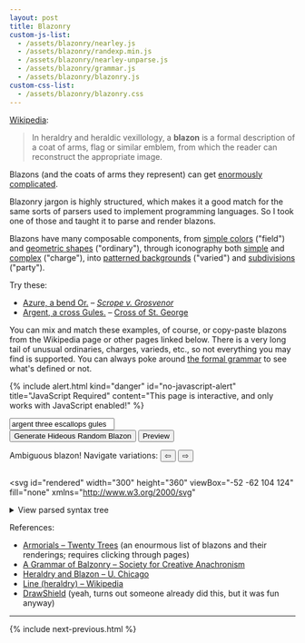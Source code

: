 ```yaml
---
layout: post
title: Blazonry
custom-js-list:
  - /assets/blazonry/nearley.js
  - /assets/blazonry/randexp.min.js
  - /assets/blazonry/nearley-unparse.js
  - /assets/blazonry/grammar.js
  - /assets/blazonry/blazonry.js
custom-css-list:
  - /assets/blazonry/blazonry.css
---
```


[Wikipedia](https://en.wikipedia.org/wiki/Blazon):

> In heraldry and heraldic vexillology, a **blazon** is a formal description of a coat of arms, flag or similar emblem, from which the reader can reconstruct the appropriate image.

Blazons (and the coats of arms they represent) can get [enormously complicated](https://en.wikipedia.org/wiki/Richard_Temple-Nugent-Brydges-Chandos-Grenville,_2nd_Duke_of_Buckingham_and_Chandos#/media/File:Stowe_Armorial.jpg).

Blazonry jargon is highly structured, which makes it a good match for the same sorts of parsers used to implement programming languages. So I took one of those and taught it to parse and render blazons.

Blazons have many composable components, from <a href="#" data-example="Gules.">simple colors</a> ("field") and <a href="#" data-example="Argent, a fess Sable.">geometric shapes</a> ("ordinary"), through iconography both <a href="#" data-example="Argent, six mullets Sable.">simple</a> and <a href="#" data-example="Sable, a lion rampant Gules armed and langued Or.">complex</a> ("charge"), into <a href="#" data-example="Barry bendy of eight Azure and Argent.">patterned backgrounds</a> ("varied") and <a href="#" data-example="Party per pale Argent and Gules, three rondels counterchanged.">subdivisions</a> ("party").

Try these:

<!-- TODO: Use more famous ones! -->

- <a href="#" data-example>Azure, a bend Or.</a> – [_Scrope v. Grosvenor_](https://en.wikipedia.org/wiki/Scrope_v_Grosvenor)
- <a href="#" data-example>Argent, a cross Gules.</a> – [Cross of St. George](https://en.wikipedia.org/wiki/Flag_of_England)

You can mix and match these examples, of course, or copy-paste blazons from the Wikipedia page or other pages linked below. There is a very long tail of unusual ordinaries, charges, varieds, etc., so not everything you may find is supported. You can always poke around [the formal grammar](/assets/blazonry/grammar.txt) to see what's defined or not.

{% include alert.html
kind="danger"
id="no-javascript-alert"
title="JavaScript Required"
content="This page is interactive, and only works with JavaScript enabled!"
%}

<div class="center hidden" id="interactive">
  <form id="form">
    <input type="text" id="blazon-input" value="argent three escallops gules">
    <div>
      <button id="random-blazon" type="button">
      Generate Hideous Random Blazon
      </button>
      <button type="submit">
      Preview
      </button>
    </div>
  </form>

  <div id="ambiguous" class="hidden">
    <span>Ambiguous blazon! Navigate variations:</span>
    <button id="ambiguous-previous">⇦</button>
    <span id="ambiguous-count"></span>
    <button id="ambiguous-next">⇨</button>
  </div>

  <pre id="error" class="hidden"></pre>

  <svg
    id="rendered"
    width="300"
    height="360"
    viewBox="-52 -62 104 124"
    fill="none"
    xmlns="http://www.w3.org/2000/svg"
  ></svg>

  <details id="ast-wrapper">
  <summary>View parsed syntax tree</summary>
  <pre id="ast"></pre>
  </details>
</div>

References:

- [Armorials – Twenty Trees](https://www.twentytrees.co.uk/History/General/Thing/Heraldry.html?Armorials) (an enourmous list of blazons and their renderings; requires clicking through pages)
- [A Grammar of Balzonry – Society for Creative Anachronism](http://heraldry.sca.org/armory/bruce.html)
- [Heraldry and Blazon – U. Chicago](https://penelope.uchicago.edu/~grout/encyclopaedia_romana/britannia/anglo-saxon/flowers/heraldry.html)
- [Line (heraldry) – Wikipedia](https://en.wikipedia.org/wiki/Line_(heraldry))
- [DrawShield](https://drawshield.net/index.html) (yeah, turns out someone already did this, but it was fun anyway)

-------------------------------------------------------------------------------

{% include next-previous.html %}
